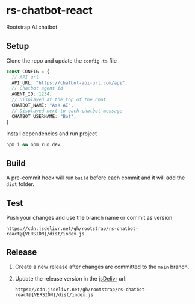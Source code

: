 # rs-chatbot-react

Rootstrap AI chatbot

## Setup

Clone the repo and update the `config.ts` file

```ts
const CONFIG = {
  // API url
  API_URL: "https://chatbot-api-url.com/api",
  // Chatbot agent id
  AGENT_ID: 1234,
  // Displayed at the top of the chat
  CHATBOT_NAME: "Ask AI",
  // Displayed next to each chatbot message
  CHATBOT_USERNAME: "Bot",
}
```

Install dependencies and run project

```sh
npm i && npm run dev
```

## Build

A pre-commit hook will run `build` before each commit and it will add the `dist` folder.

## Test

Push your changes and use the branch name or commit as version

```
https://cdn.jsdelivr.net/gh/rootstrap/rs-chatbot-react@{VERSION}/dist/index.js
```

## Release

1. Create a new release after changes are committed to the `main` branch.

2. Update the release version in the [jsDelivr](https://www.jsdelivr.com/documentation#id-github) url:

    ```
    https://cdn.jsdelivr.net/gh/rootstrap/rs-chatbot-react@{VERSION}/dist/index.js
    ```
